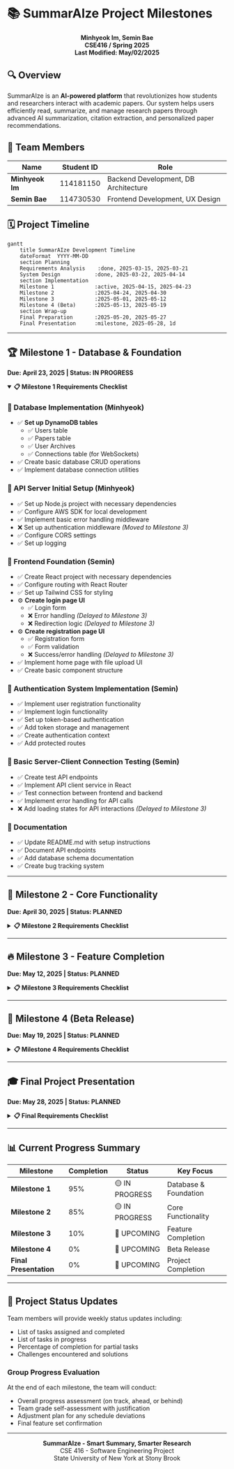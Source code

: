 # 📚 SummarAIze Project Milestones

<div align="center">
  
**Minhyeok Im, Semin Bae**  
**CSE416 / Spring 2025**  
**Last Modified: May/02/2025**

</div>

## 🔍 Overview

SummarAIze is an **AI-powered platform** that revolutionizes how students and researchers interact with academic papers. Our system helps users efficiently read, summarize, and manage research papers through advanced AI summarization, citation extraction, and personalized paper recommendations.

## 👥 Team Members

| Name | Student ID | Role |
|------|------------|------|
| **Minhyeok Im** | 114181150 | Backend Development, DB Architecture |
| **Semin Bae** | 114730530 | Frontend Development, UX Design |

## 🗓️ Project Timeline

```mermaid
gantt
    title SummarAIze Development Timeline
    dateFormat  YYYY-MM-DD
    section Planning
    Requirements Analysis    :done, 2025-03-15, 2025-03-21
    System Design           :done, 2025-03-22, 2025-04-14
    section Implementation
    Milestone 1             :active, 2025-04-15, 2025-04-23
    Milestone 2             :2025-04-24, 2025-04-30
    Milestone 3             :2025-05-01, 2025-05-12
    Milestone 4 (Beta)      :2025-05-13, 2025-05-19
    section Wrap-up
    Final Preparation       :2025-05-20, 2025-05-27
    Final Presentation      :milestone, 2025-05-28, 1d
```

---

## 🏆 Milestone 1 - Database & Foundation
**Due: April 23, 2025 | Status: IN PROGRESS**

<details open>
<summary><b>📋 Milestone 1 Requirements Checklist</b></summary>

### 💾 Database Implementation (Minhyeok)
- ✅ **Set up DynamoDB tables**
  - ✅ Users table
  - ✅ Papers table
  - ✅ User Archives
  - ✅ Connections table (for WebSockets)
- ✅ Create basic database CRUD operations
- ✅ Implement database connection utilities

### 🔧 API Server Initial Setup (Minhyeok)
- ✅ Set up Node.js project with necessary dependencies
- ✅ Configure AWS SDK for local development
- ✅ Implement basic error handling middleware
- ❌ Set up authentication middleware *(Moved to Milestone 3)*
- ✅ Configure CORS settings
- ✅ Set up logging

### 🎨 Frontend Foundation (Semin)
- ✅ Create React project with necessary dependencies
- ✅ Configure routing with React Router
- ✅ Set up Tailwind CSS for styling
- ⚙️ **Create login page UI**
  - ✅ Login form
  - ❌ Error handling *(Delayed to Milestone 3)*
  - ❌ Redirection logic *(Delayed to Milestone 3)*
- ⚙️ **Create registration page UI**
  - ✅ Registration form
  - ✅ Form validation
  - ❌ Success/error handling *(Delayed to Milestone 3)*
- ✅ Implement home page with file upload UI
- ✅ Create basic component structure

### 🔐 Authentication System Implementation (Semin)
- ✅ Implement user registration functionality
- ✅ Implement login functionality
- ✅ Set up token-based authentication
- ✅ Add token storage and management
- ✅ Create authentication context
- ✅ Add protected routes

### 🔌 Basic Server-Client Connection Testing (Semin)
- ✅ Create test API endpoints
- ✅ Implement API client service in React
- ✅ Test connection between frontend and backend
- ✅ Implement error handling for API calls
- ❌ Add loading states for API interactions *(Delayed to Milestone 3)*

### 📝 Documentation
- ✅ Update README.md with setup instructions
- ✅ Document API endpoints
- ✅ Add database schema documentation
- ✅ Create bug tracking system

</details>

---

## 🚀 Milestone 2 - Core Functionality
**Due: April 30, 2025 | Status: PLANNED**

<details>
<summary><b>📋 Milestone 2 Requirements Checklist</b></summary>

### 🔄 Complete API Server Implementation (Minhyeok)
- ⚙️ **Complete API endpoints for user authentication**
  - ✅ Login endpoint
  - ✅ Signup endpoint
  - ❌ Google OAuth integration endpoints *(Delayed to Milestone 4)*
  - ✅ Logout endpoint
- ⚙️ **Complete API endpoints for paper management**
  - ✅ Upload request endpoint
  - ✅ Upload confirmation endpoint
  - ✅ Paper processing endpoint
- ⚙️ **Complete API endpoints for library management**
  - ✅ Load library endpoint
  - ✅ Get paper details endpoint
  - ✅ Get content URL endpoint
- ❌ **Implement WebSocket connection for real-time updates** *(Delayed to Milestone 3)*
  - ❌ Connect/disconnect handlers
  - ❌ Paper process status handler

### 👤 User Profile Management (Minhyeok)
- ✅ Implement user profile retrieval API
- ⚙️ **Implement profile update endpoints**
  - ✅ Change username
  - ✅ Change password
  - ✅ Change profile image

### 🔗 Client-API Server Integration (Semin)
- ⚙️ **Implement API client service in React**
  - ✅ Authentication service
  - ✅ Paper upload service
  - ❌ WebSocket service *(Delayed to Milestone 3)*
  - ✅ Library service
- ⚙️ **Connect frontend components to API**
  - ✅ Login/Signup forms
  - ✅ Home page uploader
  - ❌ Library page *(Delayed to Milestone 3)*
  - ❌ Paper viewer *(Delayed to Milestone 3)*

### 📱 Google OAuth Integration (Semin)
- ❌ Implement Google OAuth on frontend *(Delayed to Milestone 4)*
- ❌ Connect OAuth flow to backend endpoints *(Delayed to Milestone 4)*
- ❌ Test OAuth authentication flow *(Delayed to Milestone 4)*

### 🧪 Testing
- ✅ API endpoint unit tests
- ✅ Authentication flow tests
- ✅ Database operation tests
- ❌ WebSocket connection tests

### 📝 Documentation
- ✅ Update API documentation with all endpoints
- ✅ Update project schedule
- ❌ Document OAuth integration process *(Delayed to Milestone 4)*

</details>

---

## 🔥 Milestone 3 - Feature Completion
**Due: May 12, 2025 | Status: PLANNED**

<details>
<summary><b>📋 Milestone 3 Requirements Checklist</b></summary>

### 🎨 Complete Frontend Implementation (Semin)
- ⚙️ **Finalize all UI components**
  - ✅ Home page
  - ✅ Login/Signup pages
  - ❌ Paper view page
  - ❌ Library page
  - ❌ User settings page
- ⏳ Implement responsive design for all screen sizes
- ⏳ Add loading states and transitions
- ⏳ Implement error handling and user feedback
- ⏳ Create and style all modals and popups
- ⏳ Implement theme styling consistency

### 🔄 Full API Server Integration (Minhyeok)
- ⏳ Complete remaining API endpoints
- ⏳ Optimize API responses
- ⏳ Implement caching where appropriate
- ⏳ Add rate limiting
- ⏳ Complete error handling for all edge cases
- ⏳ Finalize WebSocket functionality

### 💾 S3 Storage Server Setup (Minhyeok)
- ⏳ **Configure S3 buckets**
  - ⏳ Paper uploads bucket
  - ⏳ Summaries bucket
  - ⏳ User profile images bucket
- ⏳ Set up proper access policies
- ⏳ Implement file versioning if needed
- ⏳ Configure lifecycle rules
- ⏳ Set up encryption

### 📤 File Upload/Download Functionality (Semin)
- ⏳ Implement drag-and-drop file upload
- ⏳ Add file type validation
- ⏳ Create upload progress indicators
- ⏳ Implement resumable uploads for large files
- ⏳ Add file download functionality
- ⏳ Create PDF viewer component

### 🧪 Initial End-to-End Testing (Minhyeok)
- ⏳ Create end-to-end test suite
- ⏳ Test user registration flow
- ⏳ Test paper upload and processing flow
- ⏳ Test library management
- ⏳ Test user profile updates
- ⏳ Test edge cases and error handling

### 📝 Documentation
- ⏳ Update API documentation with final changes
- ⏳ Document S3 configuration
- ⏳ Create user documentation for platform features
- ⏳ Update README with latest setup instructions

</details>

---

## 🚢 Milestone 4 (Beta Release)
**Due: May 19, 2025 | Status: PLANNED**

<details>
<summary><b>📋 Milestone 4 Requirements Checklist</b></summary>

### 🌐 Web Application Deployment (Semin)
- ⏳ Deploy frontend application via Vercel
- ⏳ Configure build settings
- ⏳ Set up environment variables
- ⏳ Connect to GitHub repository
- ⏳ Configure custom domain (if applicable)
- ⏳ **Test deployed application**
  - ⏳ Test on different browsers
  - ⏳ Test on mobile devices
  - ⏳ Performance testing

### ☁️ AWS Services Configuration (Minhyeok)
- ⏳ Configure custom URL domain
- ⏳ Upload server code
- ⏳ **Initiate AWS Lambda functions**
  - ⏳ Authentication functions
  - ⏳ Paper processing functions
  - ⏳ Library management functions
- ⏳ Configure AWS API Gateway
- ⏳ Set up WebSocket API endpoint
- ⏳ Test all serverless functions

### 🔄 Final Integration (Both)
- ⏳ Connect frontend to production backend
- ⏳ Test all features in production environment
- ⏳ Monitor for performance issues
- ⏳ Implement any critical fixes

### 🧪 Beta Testing (Semin)
- ⏳ Create test accounts
- ⏳ Conduct user acceptance testing
- ⏳ Collect and address feedback
- ⏳ Fix critical bugs
- ⏳ Document known issues

### 📝 Documentation
- ⏳ Create beta release notes
- ⏳ Update README with production details
- ⏳ Document deployment process
- ⏳ Update bug tracking system
- ⏳ Create user guide

### 🎤 Presentation Preparation
- ⏳ Create presentation slides
- ⏳ Prepare demo script
- ⏳ Assign presentation roles
- ⏳ Practice presentation
- ⏳ Prepare for Q&A

</details>

---

## 🎓 Final Project Presentation
**Due: May 28, 2025 | Status: PLANNED**

<details>
<summary><b>📋 Final Requirements Checklist</b></summary>

### 🧪 Final Testing and Bug Fixes
- ⏳ **Test case verification (Semin)**
  - ⏳ Create comprehensive test cases
  - ⏳ Verify all features against requirements
  - ⏳ Document test results
- ⏳ **Bug reporting and tracking (Minhyeok)**
  - ⏳ Organize reported bugs by severity
  - ⏳ Fix critical bugs
  - ⏳ Document known issues
- ⏳ **Regression testing (Semin)**
  - ⏳ Ensure new fixes don't break existing features
  - ⏳ Test all user flows
- ⏳ **User acceptance testing (Minhyeok)**
  - ⏳ Get feedback from test users
  - ⏳ Implement critical feedback

### 📝 Final Documentation
- ⏳ Complete API documentation
- ⏳ User manual
- ⏳ Installation guide
- ⏳ Developer documentation
- ⏳ **Final report with:**
  - ⏳ Project overview
  - ⏳ Technical architecture
  - ⏳ Challenges and solutions
  - ⏳ Future improvements

### 🎤 Final Presentation
- ⏳ **Create presentation slides (Semin)**
  - ⏳ Project overview
  - ⏳ Key features demonstration
  - ⏳ Technical highlights
  - ⏳ Challenges and solutions
- ⏳ **Demo script preparation (Minhyeok)**
  - ⏳ Plan demo flow
  - ⏳ Prepare backup demos in case of issues
  - ⏳ Create talking points
- ⏳ **Live demonstration (Semin & Minhyeok)**
  - ⏳ Practice run-through
  - ⏳ Prepare for common questions
  - ⏳ Assign presentation roles
- ⏳ **Q&A preparation (Minhyeok)**
  - ⏳ Anticipate questions
  - ⏳ Prepare responses

### 📦 Final Submission Materials
- ⏳ Source code (with documentation)
- ⏳ Setup instructions
- ⏳ User documentation
- ⏳ Access information for deployed application
- ⏳ Final presentation slides
- ⏳ Project report

</details>

---

## 📊 Current Progress Summary

| Milestone | Completion | Status | Key Focus |
|-----------|------------|--------|-----------|
| **Milestone 1** | 95% | 🟡 IN PROGRESS | Database & Foundation |
| **Milestone 2** | 85% | 🟡 IN PROGRESS | Core Functionality |
| **Milestone 3** | 10% | 🔵 UPCOMING | Feature Completion |
| **Milestone 4** | 0% | 🔵 UPCOMING | Beta Release |
| **Final Presentation** | 0% | 🔵 UPCOMING | Project Completion |

---

## 🔄 Project Status Updates

Team members will provide weekly status updates including:
- List of tasks assigned and completed
- List of tasks in progress
- Percentage of completion for partial tasks
- Challenges encountered and solutions

### Group Progress Evaluation

At the end of each milestone, the team will conduct:
- Overall progress assessment (on track, ahead, or behind)
- Team grade self-assessment with justification
- Adjustment plan for any schedule deviations
- Final feature set confirmation

---

<div align="center">
  
**SummarAIze - Smart Summary, Smarter Research**  
CSE 416 - Software Engineering Project  
State University of New York at Stony Brook

</div>
